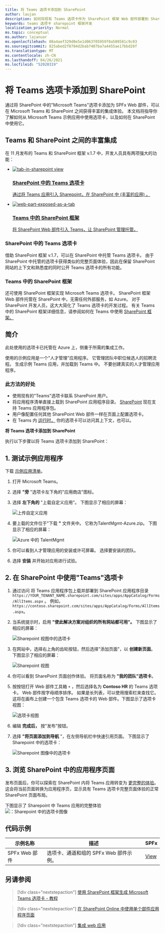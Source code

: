 ```yaml
---
title: 将 Teams 选项卡添加到 SharePoint
author: laujan
description: 如何将现有 Teams 选项卡作为 SharePoint 框架 Web 部件部署到 SharePoint。
keywords: teams 选项卡 sharepoint 框架开发
localization_priority: Normal
ms.topic: conceptual
ms.author: lajanuar
ms.openlocfilehash: 08a4aef329d0e5e1d063f05959f0a589581c9c03
ms.sourcegitcommit: 825abed2f8784d2bab7407ba7a4455ae17bbd28f
ms.translationtype: MT
ms.contentlocale: zh-CN
ms.lasthandoff: 04/26/2021
ms.locfileid: "52020319"
---
```

# <a name="add-teams-tab-to-sharepoint"></a>将 Teams 选项卡添加到 SharePoint 

通过将 SharePoint 中的"Microsoft Teams"选项卡添加为 SPFx Web 部件，可以在 Microsoft Teams 和 SharePoint 之间获得丰富的集成体验。 本文档将指导你了解如何从 Microsoft Teams 示例应用中使用选项卡，以及如何在 SharePoint 中使用它。 

## <a name="rich-integration-between-teams-and-sharepoint"></a>Teams 和 SharePoint 之间的丰富集成

在 11 月发布的 Teams 和 SharePoint 框架 v.1.7 中，开发人员具有两项强大的功能：

<ul  class="panelContent cardsC">
<li>
    <a href="#introduction">
        <div class="cardSize">
            <div class="cardPadding">
                <div class="card">
                    <div class="cardImageOuter">
                        <div class="cardImage bgdAccent1">
                            <img src="~/assets/images/tabs/tabs-in-sharepoint/image084.png" alt="tab-in-sharepoint view"/>
                        </div>
                    </div>
                    <div class="cardText">
                        <h3>SharePoint 中的 Teams 选项卡</h3>
                        <p>通过将 Teams 应用引入 Sharepoint，在 SharePoint 中 (丰富的应用) 。</p>
                    </div>
                </div>
            </div>
        </div>
    </a>
</li>
<li>
    <a href="https://docs.microsoft.com/sharepoint/dev/spfx/web-parts/get-started/using-web-part-as-ms-teams-tab">
        <div class="cardSize">
            <div class="cardPadding">
                <div class="card">
                    <div class="cardImageOuter">
                        <div class="cardImage bgdAccent1">
                            <img src="~/assets/images/tabs/tabs-in-sharepoint/SharePoint-web-part-exposed-as-a-Tab-in-Microsoft-Teams.png" alt="web-part-exposed-as-a-tab" />
                        </div>
                    </div>
                    <div class="cardText">
                        <h3>Teams 中的 SharePoint 框架</h3>
                        <p>将 SharePoint Web 部件引入 Teams，让 SharePoint 管理托管。</p>
                    </div>
                </div>
            </div>
        </div>
    </a>
</li>
</ul>

### <a name="teams-tabs-in-sharepoint"></a>SharePoint 中的 Teams 选项卡

借助 SharePoint 框架 v.1.7，可以在 SharePoint 中托管 Teams 选项卡。 由于 SharePoint 中托管的选项卡获得类似的完整页面体验，因此在保留 SharePoint 网站的上下文和熟悉度的同时公开 Teams 选项卡的所有功能。

### <a name="sharepoint-framework-in-teams"></a>Teams 中的 SharePoint 框架

还可使用 SharePoint 框架实现 Microsoft Teams 选项卡。 SharePoint 框架 Web 部件托管在 SharePoint 中，无需任何外部服务，如 Azure。 对于 SharePoint 开发人员，这大大简化了 Teams 选项卡的开发过程。 有关 Teams 中的 SharePoint 框架详细信息，请参阅如何在 Teams 中使用 [SharePoint 框架。](/sharepoint/dev/spfx/web-parts/get-started/using-web-part-as-ms-teams-tab)

## <a name="introduction"></a>简介

此处使用的选项卡已托管在 Azure 上，侧重于所需的集成工作。

使用的示例应用是一个"人才管理"应用程序。 它管理团队中职位候选人的招聘流程。 生成示例 Teams 应用，并加载到 Teams 中。 不要创建真实的人才管理应用程序。

### <a name="benefits-of-this-approach"></a>此方法的好处

* 使用现有的"Teams"选项卡联系 SharePoint 用户。
* 将应用程序清单直接上载到 SharePoint 应用程序目录。 [SharePoint](~/concepts/build-and-test/apps-package.md) 现在支持 Teams 应用程序包。
* 用户像配置任何其他 SharePoint Web 部件一样在页面上配置选项卡。
* 在 Teams 内 [运行时，](~/tabs/how-to/access-teams-context.md) 你的选项卡可以访问其上下文，也可以。

**将 Teams 选项卡添加到 SharePoint**

执行以下步骤以将 Teams 选项卡添加到 SharePoint：

## <a name="1-test-the-sample-app"></a>1. 测试示例应用程序

下载 [示例应用清单](https://github.com/MicrosoftDocs/msteams-docs/raw/master/msteams-platform/assets/downloads/TalentMgmt-Azure.zip)。

1. 打开 Microsoft Teams。
1. 选择 **"旁** "选项卡左下角的"应用商店"图标。
1. 选择 **左下角的** "上载自定义应用"。 下图显示了相应的屏幕：  

    ![上传自定义应用](~/assets/images/tabs/tabs-in-sharepoint/upload-custom-app.png)

1. 要上载的文件位于"下载 **"** 文件夹中。 它称为TalentMgmt-Azure.zip。 下图显示了相应的屏幕：
 
    ![Azure 中的 TalentMgmt](~/assets/images/tabs/tabs-in-sharepoint/talentmgmt-azure.png)

1. 你可以看到人才管理应用的安装或许可屏幕。 选择要安装的团队。 
1. 选择 **安装** 并开始对应用进行试验。

## <a name="2-use-teams-tab-in-sharepoint"></a>2. 在 SharePoint 中使用"Teams"选项卡

1. 通过访问 将 Teams 应用程序包上载并部署到 SharePoint 应用程序目录 `https://YOUR_TENANT_NAME.sharepoint.com/sites/apps/AppCatalog/Forms/AllItems.aspx` 。 例如，`https://contoso.sharepoint.com/sites/apps/AppCatalog/Forms/AllItems.aspx`。

1. 当系统提示时，启用 **"使此解决方案对组织的所有网站都可用"。**
下图显示了相应的屏幕：

   ![Sharepoint 视图中的选项卡](~/assets/images/tabs/tabs-in-sharepoint/image065.png)

1. 在网站中，选择右上角的齿轮按钮，然后选择"添加页面"，以 **创建新页面**。
下图显示了相应的屏幕：

   ![Sharepoint 视图](~/assets/images/tabs/tabs-in-sharepoint/image066.png)

1. 你可以看到 SharePoint 页面创作体验。 将页面名称为 **"我的团队"选项卡**。

1. 按按钮打开 Web 部件工具箱 `+` ，然后选择名为 **Contoso HR** 的 Teams 选项卡。 Web 部件按字母顺序排序。 如果是长列表，可以使用搜索栏来查找它。 这将在画布上创建一个包含 Teams 选项卡的 Web 部件。下图显示了选项卡视图：

   ![选项卡视图](~/assets/images/tabs/tabs-in-sharepoint/image071.png)

1. 编辑 **完成后，** 按"发布"按钮。

1. 选择 **"将页面添加到导航** "，在左侧导航栏中快速引用页面。 下图显示了 Sharepoint 中的选项卡： 

   ![Sharepoint 图像中的选项卡](~/assets/images/tabs/tabs-in-sharepoint/image073.png)

## <a name="3-explore-app-pages-in-sharepoint"></a>3. 浏览 SharePoint 中的应用程序页面

发布页面后，你可以探索在 SharePoint 内将 Teams 应用转变为 [更完整的体验](/sharepoint/dev/spfx/web-parts/single-part-app-pages)。 这会将当前页面转换为应用程序页，显示具有 Teams 选项卡完整页面体验的正常 SharePoint 页面布局。 

下图显示了 Sharepoint 中 Teams 应用的完整体验 ![ ：Sharepoint 中的选项卡图像](~/assets/images/tabs/tabs-in-sharepoint/image085.png)

## <a name="code-sample"></a>代码示例
| **示例名称** | **描述** | **SPFx** |
|-----------------|-----------------|----------|
| SPFx Web 部件 | 选项卡、通道和组的 SPFx Web 部件示例。 | [View](https://github.com/OfficeDev/Microsoft-Teams-Samples/tree/main/samples/tab-channel-group/spfx)

## <a name="see-also"></a>另请参阅

> [!div class="nextstepaction"]
> [使用 SharePoint 框架生成 Microsoft Teams 选项卡 - 教程](/sharepoint/dev/spfx/web-parts/get-started/using-web-part-as-ms-teams-tab)

> [!div class="nextstepaction"]
> [在 SharePoint Online 中使用单个部件应用程序页面](/sharepoint/dev/spfx/web-parts/single-part-app-pages)

> [!div class="nextstepaction"]
> [集成 web 应用](~/samples/integrate-web-apps-overview.md)

